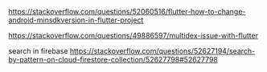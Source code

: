 https://stackoverflow.com/questions/52060516/flutter-how-to-change-android-minsdkversion-in-flutter-project

https://stackoverflow.com/questions/49886597/multidex-issue-with-flutter

search in firebase
https://stackoverflow.com/questions/52627194/search-by-pattern-on-cloud-firestore-collection/52627798#52627798
